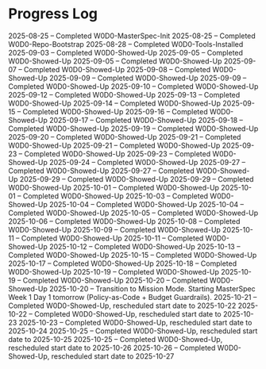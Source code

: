 # Progress Log

2025-08-25 – Completed W0D0-MasterSpec-Init
2025-08-25 – Completed W0D0-Repo-Bootstrap
2025-08-28 – Completed W0D0-Tools-Installed
2025-09-03 – Completed W0D0-Showed-Up
2025-09-05 – Completed W0D0-Showed-Up
2025-09-05 – Completed W0D0-Showed-Up
2025-09-07 – Completed W0D0-Showed-Up
2025-09-08 – Completed W0D0-Showed-Up
2025-09-09 – Completed W0D0-Showed-Up
2025-09-09 – Completed W0D0-Showed-Up
2025-09-10 – Completed W0D0-Showed-Up
2025-09-12 – Completed W0D0-Showed-Up
2025-09-13 – Completed W0D0-Showed-Up
2025-09-14 – Completed W0D0-Showed-Up
2025-09-15 – Completed W0D0-Showed-Up
2025-09-16 – Completed W0D0-Showed-Up
2025-09-17 – Completed W0D0-Showed-Up
2025-09-18 – Completed W0D0-Showed-Up
2025-09-19 – Completed W0D0-Showed-Up
2025-09-20 – Completed W0D0-Showed-Up
2025-09-21 – Completed W0D0-Showed-Up
2025-09-21 – Completed W0D0-Showed-Up
2025-09-23 – Completed W0D0-Showed-Up
2025-09-23 – Completed W0D0-Showed-Up
2025-09-24 – Completed W0D0-Showed-Up
2025-09-27 – Completed W0D0-Showed-Up
2025-09-27 – Completed W0D0-Showed-Up
2025-09-29 – Completed W0D0-Showed-Up
2025-09-29 – Completed W0D0-Showed-Up
2025-10-01 – Completed W0D0-Showed-Up
2025-10-01 – Completed W0D0-Showed-Up
2025-10-03 – Completed W0D0-Showed-Up
2025-10-04 – Completed W0D0-Showed-Up
2025-10-04 – Completed W0D0-Showed-Up
2025-10-05 – Completed W0D0-Showed-Up
2025-10-06 – Completed W0D0-Showed-Up
2025-10-08 – Completed W0D0-Showed-Up
2025-10-09 – Completed W0D0-Showed-Up
2025-10-11 – Completed W0D0-Showed-Up
2025-10-11 – Completed W0D0-Showed-Up
2025-10-12 – Completed W0D0-Showed-Up
2025-10-13 – Completed W0D0-Showed-Up
2025-10-15 – Completed W0D0-Showed-Up
2025-10-17 – Completed W0D0-Showed-Up
2025-10-18 – Completed W0D0-Showed-Up
2025-10-19 – Completed W0D0-Showed-Up
2025-10-19 – Completed W0D0-Showed-Up
2025-10-20 – Completed W0D0-Showed-Up
2025-10-20 – Transition to Mission Mode. Starting MasterSpec Week 1 Day 1 tomorrow (Policy-as-Code + Budget Guardrails).
2025-10-21 – Completed W0D0-Showed-Up, rescheduled start date to 2025-10-22
2025-10-22 – Completed W0D0-Showed-Up, rescheduled start date to 2025-10-23
2025-10-23 – Completed W0D0-Showed-Up, rescheduled start date to 2025-10-24
2025-10-25 – Completed W0D0-Showed-Up, rescheduled start date to 2025-10-25
2025-10-25 – Completed W0D0-Showed-Up, rescheduled start date to 2025-10-26
2025-10-26 – Completed W0D0-Showed-Up, rescheduled start date to 2025-10-27